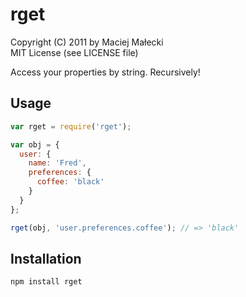 # rget
Copyright (C) 2011 by Maciej Małecki  
MIT License (see LICENSE file)

Access your properties by string. Recursively!

## Usage

```javascript
var rget = require('rget');

var obj = {
  user: {
    name: 'Fred',
    preferences: {
      coffee: 'black'
    }
  }
};

rget(obj, 'user.preferences.coffee'); // => 'black'
```

## Installation

    npm install rget

